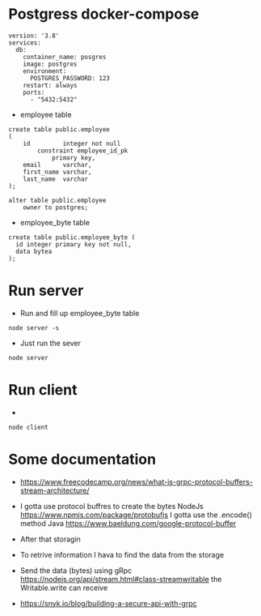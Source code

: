 # Postgress docker-compose
```
version: '3.8'
services:
  db:
    container_name: posgres
    image: postgres
    environment:
      POSTGRES_PASSWORD: 123
    restart: always
    ports:
      - "5432:5432"
```
- employee table
```
create table public.employee
(
    id         integer not null
        constraint employee_id_pk
            primary key,
    email      varchar,
    first_name varchar,
    last_name  varchar
);

alter table public.employee
    owner to postgres;
```
- employee_byte table
```
create table public.employee_byte (
  id integer primary key not null,
  data bytea
);
```

# Run server
- Run and fill up employee_byte table
```
node server -s
```

- Just run the sever
```
node server 
```

# Run client
- 
```
node client
```

# Some documentation

- https://www.freecodecamp.org/news/what-is-grpc-protocol-buffers-stream-architecture/


- I gotta use protocol buffres to create the bytes
NodeJs
https://www.npmjs.com/package/protobufjs
I gotta use the .encode() method
Java
https://www.baeldung.com/google-protocol-buffer
- After that storagin 
- To retrive information I hava to find the data from the storage
- Send the data (bytes) using gRpc
https://nodejs.org/api/stream.html#class-streamwritable
the Writable.write can receive <Uint8Array>

- https://snyk.io/blog/building-a-secure-api-with-grpc